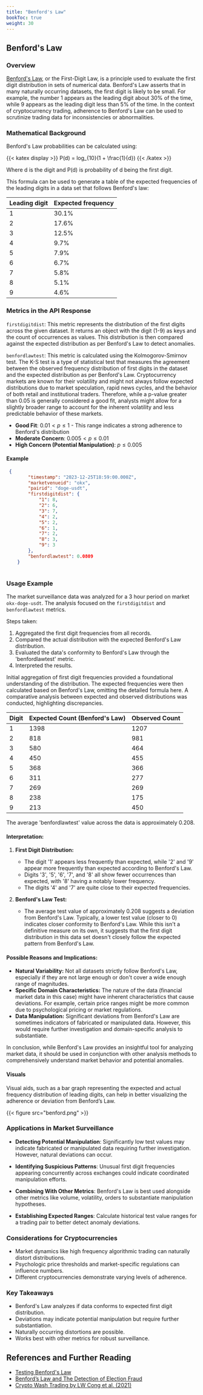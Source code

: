```yaml
---
title: "Benford's Law"
bookToc: true
weight: 30
---
```


## Benford's Law

### Overview

[Benford's Law](https://en.wikipedia.org/wiki/Benford%27s_law), or the First-Digit Law, is a principle used to evaluate the first digit distribution in sets of numerical data. Benford's Law asserts that in many naturally occurring datasets, the first digit is likely to be small. For example, the number 1 appears as the leading digit about 30% of the time, while 9 appears as the leading digit less than 5% of the time. In the context of cryptocurrency trading, adherence to Benford's Law can be used to scrutinize trading data for inconsistencies or abnormalities. 

### Mathematical Background

Benford's Law probabilities can be calculated using: 

{{< katex display >}}
P(d) = log_{10}(1 + \frac{1}{d})
{{< /katex >}}

Where d is the digit and P(d) is probability of d being the first digit.

 This formula can be used to generate a table of the expected frequencies of the leading digits in a data set that follows Benford's law:

Leading digit | Expected frequency
------- | --------
1 | 30.1% 
2 | 17.6%
3 | 12.5%
4 | 9.7%
5 | 7.9%
6 | 6.7% 
7 | 5.8%
8 | 5.1%
9 | 4.6%

### Metrics in the API Response

`firstdigitdist`: This metric represents the distribution of the first digits across the given dataset. It returns an object with the digit (1-9) as keys and the count of occurrences as values. This distribution is then compared against the expected distribution as per Benford's Law to detect anomalies.

`benfordlawtest`: This metric is calculated using the Kolmogorov-Smirnov test. The K-S test is a type of statistical test that measures the agreement between the observed frequency distribution of first digits in the dataset and the expected distribution as per Benford's Law. Cryptocurrency markets are known for their volatility and might not always follow expected distributions due to market speculation, rapid news cycles, and the behavior of both retail and institutional traders. Therefore, while a p-value greater than 0.05 is generally considered a good fit, analysts might allow for a slightly broader range to account for the inherent volatility and less predictable behavior of these markets.
- **Good Fit**: $0.01 < p ≤ 1$ - This range indicates a strong adherence to Benford's distribution
- **Moderate Concern**:  $0.005 < p ≤ 0.01$ 
- **High Concern (Potential Manipulation)**:  $p ≤ 0.005$ 

#### Example
```json
 {
        "timestamp": "2023-12-25T18:59:00.000Z",
        "marketvenueid": "okx",
        "pairid": "doge-usdt",
        "firstdigitdist": {
            "1": 8,
            "2": 6,
            "3": 7,
            "4": 2,
            "5": 2,
            "6": 1,
            "7": 2,
            "8": 3,
            "9": 3
        },
        "benfordlawtest": 0.0809
    }
    
```    

### Usage Example

The market surveillance data was analyzed for a 3 hour period on market `okx-doge-usdt`. The analysis focused on the `firstdigitdist` and `benfordlawtest` metrics.

Steps taken:

1. Aggregated the first digit frequencies from all records.
2. Compared the actual distribution with the expected Benford's Law distribution.
3. Evaluated the data's conformity to Benford's Law through the 'benfordlawtest' metric.
4. Interpreted the results.

Initial aggregation of first digit frequencies provided a foundational understanding of the distribution. The expected frequencies were then calculated based on Benford's Law, omitting the detailed formula here. A comparative analysis between expected and observed distributions was conducted, highlighting discrepancies.

| Digit | Expected Count (Benford's Law) | Observed Count |
|-------|--------------------------------|----------------|
| 1     | 1398                           | 1207           |
| 2     | 818                            | 981            |
| 3     | 580                            | 464            |
| 4     | 450                            | 455            |
| 5     | 368                            | 366            |
| 6     | 311                            | 277            |
| 7     | 269                            | 269            |
| 8     | 238                            | 175            |
| 9     | 213                            | 450            |

The average 'benfordlawtest' value across the data is approximately 0.208.

#### Interpretation:

1. **First Digit Distribution:**
   - The digit '1' appears less frequently than expected, while '2' and '9' appear more frequently than expected according to Benford's Law.
   - Digits '3', '5', '6', '7', and '8' all show fewer occurrences than expected, with '8' having a notably lower frequency.
   - The digits '4' and '7' are quite close to their expected frequencies.

2. **Benford's Law Test:**
   - The average test value of approximately 0.208 suggests a deviation from Benford's Law. Typically, a lower test value (closer to 0) indicates closer conformity to Benford's Law. While this isn't a definitive measure on its own, it suggests that the first digit distribution in this data set doesn't closely follow the expected pattern from Benford's Law.

#### Possible Reasons and Implications:
- **Natural Variability:** Not all datasets strictly follow Benford's Law, especially if they are not large enough or don't cover a wide enough range of magnitudes.
- **Specific Domain Characteristics:** The nature of the data (financial market data in this case) might have inherent characteristics that cause deviations. For example, certain price ranges might be more common due to psychological pricing or market regulations.
- **Data Manipulation:** Significant deviations from Benford's Law are sometimes indicators of fabricated or manipulated data. However, this would require further investigation and domain-specific analysis to substantiate.

In conclusion, while Benford's Law provides an insightful tool for analyzing market data, it should be used in conjunction with other analysis methods to comprehensively understand market behavior and potential anomalies.

#### Visuals

Visual aids, such as a bar graph representing the expected and actual frequency distribution of leading digits, can help in better visualizing the adherence or deviation from Benford’s Law.

{{< figure src="benford.png" >}}

### Applications in Market Surveillance

- **Detecting Potential Manipulation**: Significantly low test values may indicate fabricated or manipulated data requiring further investigation. However, natural deviations can occur.

- **Identifying Suspicious Patterns**: Unusual first digit frequencies appearing concurrently across exchanges could indicate coordinated manipulation efforts. 

- **Combining With Other Metrics**: Benford's Law is best used alongside other metrics like volume, volatility, orders to substantiate manipulation hypotheses.

- **Establishing Expected Ranges**: Calculate historical test value ranges for a trading pair to better detect anomaly deviations.

### Considerations for Cryptocurrencies

- Market dynamics like high frequency algorithmic trading can naturally distort distributions.
- Psychologic price thresholds and market-specific regulations can influence numbers.
- Different cryptocurrencies demonstrate varying levels of adherence. 

### Key Takeaways

- Benford's Law analyzes if data conforms to expected first digit distribution.
- Deviations may indicate potential manipulation but require further substantiation.
- Naturally occurring distortions are possible.
- Works best with other metrics for robust surveillance.

## References and Further Reading

- [Testing Benford's Law](https://testingbenfordslaw.com/)
- [Benford’s Law and The Detection of Election Fraud](https://www.cambridge.org/core/journals/political-analysis/article/abs/benfords-law-and-the-detection-of-election-fraud/3B1D64E822371C461AF3C61CE91AAF6D)
- [Crypto Wash Trading by LW Cong et al. (2021)](https://arxiv.org/pdf/2108.10984.pdf)
